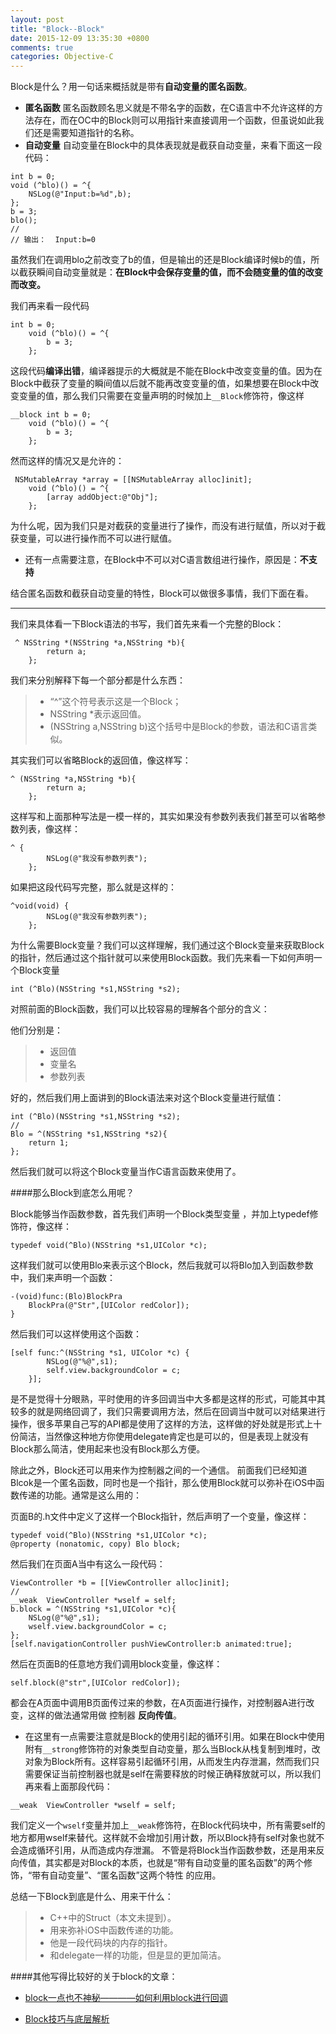 ```yaml
---
layout: post
title: "Block--Block"
date: 2015-12-09 13:35:30 +0800
comments: true
categories: Objective-C
---
```


Block是什么？用一句话来概括就是带有**自动变量的匿名函数**。

<!--more-->

* **匿名函数**
匿名函数顾名思义就是不带名字的函数，在C语言中不允许这样的方法存在，而在OC中的Block则可以用指针来直接调用一个函数，但虽说如此我们还是需要知道指针的名称。
* **自动变量**
自动变量在Block中的具体表现就是截获自动变量，来看下面这一段代码：

```objc
int b = 0;
void (^blo)() = ^{
    NSLog(@"Input:b=%d",b);
};
b = 3;
blo();
//
// 输出：  Input:b=0
```
 
虽然我们在调用blo之前改变了b的值，但是输出的还是Block编译时候b的值，所以截获瞬间自动变量就是：**在Block中会保存变量的值，而不会随变量的值的改变而改变。**

我们再来看一段代码

```objc
int b = 0;
    void (^blo)() = ^{
        b = 3;
    };
```

这段代码**编译出错**，编译器提示的大概就是不能在Block中改变变量的值。因为在Block中截获了变量的瞬间值以后就不能再改变变量的值，如果想要在Block中改变变量的值，那么我们只需要在变量声明的时候加上`__Block`修饰符，像这样

```objc
__block int b = 0;
    void (^blo)() = ^{
        b = 3;
    };
```

然而这样的情况又是允许的：

```objc
 NSMutableArray *array = [[NSMutableArray alloc]init];
    void (^blo)() = ^{
        [array addObject:@"Obj"];
    };
```

为什么呢，因为我们只是对截获的变量进行了操作，而没有进行赋值，所以对于截获变量，可以进行操作而不可以进行赋值。

* 还有一点需要注意，在Block中不可以对C语言数组进行操作，原因是：**不支持**

结合匿名函数和截获自动变量的特性，Block可以做很多事情，我们下面在看。

* * *

我们来具体看一下Block语法的书写，我们首先来看一个完整的Block：

```objc
 ^ NSString *(NSString *a,NSString *b){
        return a;
    };
```

我们来分别解释下每一个部分都是什么东西：

> * “^”这个符号表示这是一个Block；
> * NSString *表示返回值。
> * (NSString a,NSString b)这个括号中是Block的参数，语法和C语言类似。

其实我们可以省略Block的返回值，像这样写：

```objc
^ (NSString *a,NSString *b){
        return a;
    };
```

这样写和上面那种写法是一模一样的，其实如果没有参数列表我们甚至可以省略参数列表，像这样：

```objc
^ {
        NSLog(@"我没有参数列表");
    };
```

如果把这段代码写完整，那么就是这样的：

```objc
^void(void) {
        NSLog(@"我没有参数列表");
    };
```

为什么需要Block变量？我们可以这样理解，我们通过这个Block变量来获取Block的指针，然后通过这个指针就可以来使用Block函数。我们先来看一下如何声明一个Block变量

```objc
int (^Blo)(NSString *s1,NSString *s2);
```

对照前面的Block函数，我们可以比较容易的理解各个部分的含义：

他们分别是：

> * 返回值
> * 变量名
> * 参数列表

好的，然后我们用上面讲到的Block语法来对这个Block变量进行赋值：

```
int (^Blo)(NSString *s1,NSString *s2);
//
Blo = ^(NSString *s1,NSString *s2){
    return 1;
};
```

然后我们就可以将这个Block变量当作C语言函数来使用了。

####那么Block到底怎么用呢？

Block能够当作函数参数，首先我们声明一个Block类型变量 ，并加上typedef修饰符，像这样：

```
typedef void(^Blo)(NSString *s1,UIColor *c);
```

这样我们就可以使用Blo来表示这个Block，然后我就可以将Blo加入到函数参数中，我们来声明一个函数：

```
-(void)func:(Blo)BlockPra
    BlockPra(@"Str",[UIColor redColor]);
}
```

然后我们可以这样使用这个函数：

```
[self func:^(NSString *s1, UIColor *c) {
        NSLog(@"%@",s1);
        self.view.backgroundColor = c;
    }];
```

是不是觉得十分眼熟，平时使用的许多回调当中大多都是这样的形式，可能其中其较多的就是网络回调了，我们只需要调用方法，然后在回调当中就可以对结果进行操作，很多苹果自己写的API都是使用了这样的方法，这样做的好处就是形式上十份简洁，当然像这种地方你使用delegate肯定也是可以的，但是表现上就没有Block那么简洁，使用起来也没有Block那么方便。

除此之外，Block还可以用来作为控制器之间的一个通信。
前面我们已经知道Blcok是一个匿名函数，同时也是一个指针，那么使用Block就可以弥补在iOS中函数传递的功能。通常是这么用的：

页面B的.h文件中定义了这样一个Block指针，然后声明了一个变量，像这样：

```objc B.h
typedef void(^Blo)(NSString *s1,UIColor *c);
@property (nonatomic, copy) Blo block;
```

然后我们在页面A当中有这么一段代码：

```objc A.m
ViewController *b = [[ViewController alloc]init];
//
__weak  ViewController *wself = self;
b.block = ^(NSString *s1,UIColor *c){
    NSLog(@"%@",s1);
    wself.view.backgroundColor = c;
};
[self.navigationController pushViewController:b animated:true];
```
然后在页面B的任意地方我们调用block变量，像这样：

```
self.block(@"str",[UIColor redColor]);
```

都会在A页面中调用B页面传过来的参数，在A页面进行操作，对控制器A进行改变，这样的做法通常用做 控制器 **反向传值**。

* 在这里有一点需要注意就是Block的使用引起的循环引用。如果在Block中使用附有`__strong`修饰符的对象类型自动变量，那么当Block从栈复制到堆时，改对象为Block所有。这样容易引起循环引用，从而发生内存泄漏，然而我们只需要保证当前控制器也就是self在需要释放的时候正确释放就可以，所以我们再来看上面那段代码：

```
__weak  ViewController *wself = self;
```

我们定义一个`wself`变量并加上`__weak`修饰符，在Block代码块中，所有需要self的地方都用wself来替代。这样就不会增加引用计数，所以Block持有self对象也就不会造成循环引用，从而造成内存泄漏。
不管是将Block当作函数参数，还是用来反向传值，其实都是对Block的本质，也就是“带有自动变量的匿名函数”的两个修饰，“带有自动变量”、“匿名函数”这两个特性 的应用。

总结一下Block到底是什么、用来干什么：

> * C++中的Struct（本文未提到）。
> * 用来弥补iOS中函数传递的功能。
> * 他是一段代码块的内存的指针。
> * 和delegate一样的功能，但是显的更加简洁。


####其他写得比较好的关于block的文章：

* [block一点也不神秘————如何利用block进行回调](http://blog.csdn.net/mobanchengshuang/article/details/11751671)

* [Block技巧与底层解析](http://www.jianshu.com/p/51d04b7639f1)



















